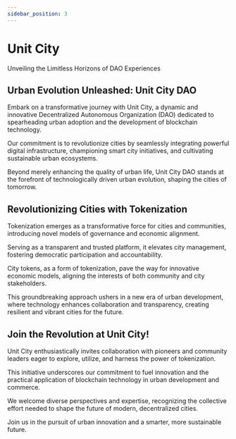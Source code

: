 ```yaml
---
sidebar_position: 3
---
```


# Unit City

Unveiling the Limitless Horizons of DAO Experiences

## Urban Evolution Unleashed: Unit City DAO

Embark on a transformative journey with Unit City, a dynamic and innovative Decentralized Autonomous Organization (DAO) dedicated to spearheading urban adoption and the development of blockchain technology.

Our commitment is to revolutionize cities by seamlessly integrating powerful digital infrastructure, championing smart city initiatives, and cultivating sustainable urban ecosystems.

Beyond merely enhancing the quality of urban life, Unit City DAO stands at the forefront of technologically driven urban evolution, shaping the cities of tomorrow.

## Revolutionizing Cities with Tokenization

Tokenization emerges as a transformative force for cities and communities, introducing novel models of governance and economic alignment.

Serving as a transparent and trusted platform, it elevates city management, fostering democratic participation and accountability.

City tokens, as a form of tokenization, pave the way for innovative economic models, aligning the interests of both community and city stakeholders.

This groundbreaking approach ushers in a new era of urban development, where technology enhances collaboration and transparency, creating resilient and vibrant cities for the future.

## Join the Revolution at Unit City!

Unit City enthusiastically invites collaboration with pioneers and community leaders eager to explore, utilize, and harness the power of tokenization.

This initiative underscores our commitment to fuel innovation and the practical application of blockchain technology in urban development and commerce.

We welcome diverse perspectives and expertise, recognizing the collective effort needed to shape the future of modern, decentralized cities.

Join us in the pursuit of urban innovation and a smarter, more sustainable future.
